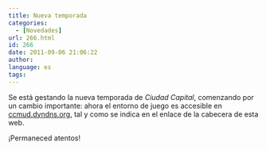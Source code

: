 ```yaml
---
title: Nueva temporada
categories:
  - [Novedades]
url: 266.html
id: 266
date: 2011-09-06 21:06:22
author:
language: es
tags:
---
```


Se está gestando la nueva temporada de _Ciudad Capital_, comenzando por un cambio importante: ahora el entorno de juego es accesible en [ccmud.dyndns.org](telnet://ccmud.dyndns.org:23), tal y como se indica en el enlace de la cabecera de esta web.

¡Permaneced atentos!